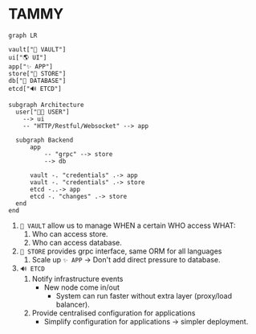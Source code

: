 TAMMY
====

```mermaid
graph LR

vault["🔐 VAULT"]
ui["🌎 UI"]
app["✨ APP"] 
store["🏪 STORE"] 
db["📁 DATABASE"]
etcd["🔊 ETCD"]

subgraph Architecture
  user["🧑‍🎓 USER"] 
    --> ui
    -- "HTTP/Restful/Websocket" --> app

  subgraph Backend
      app
          -- "grpc" --> store
          --> db

      vault -. "credentials" .-> app
      vault -. "credentials" .-> store
      etcd -..-> app
      etcd -. "changes" .-> store
  end
end
```

1. `🔐 VAULT` allow us to manage WHEN a certain WHO access WHAT:
	1. Who can access store.
	2. Who can access database.
1. `🏪 STORE` provides grpc interface, same ORM for all languages
	1. Scale up `✨ APP` -> Don't add direct pressure to database.
1. `🔊 ETCD`
	1. Notify infrastructure events
		- New node come in/out
			- System can run faster without extra layer (proxy/load balancer).
	1. Provide centralised configuration for applications
		- Simplify configuration for applications -> simpler deployment.
